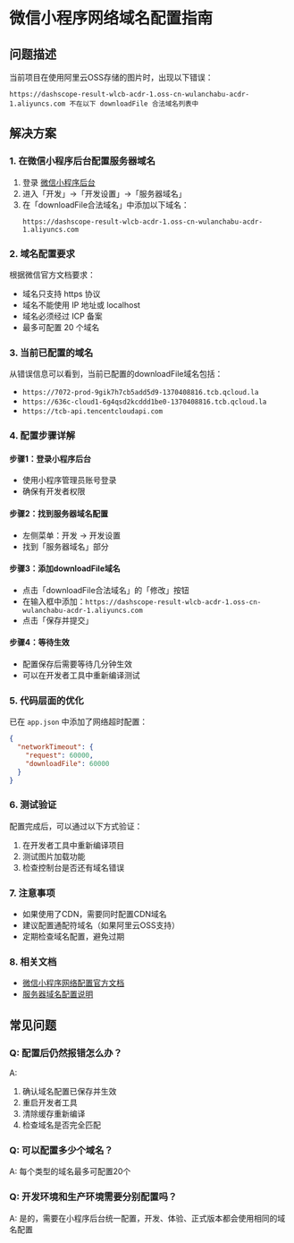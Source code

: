 # 微信小程序网络域名配置指南

## 问题描述

当前项目在使用阿里云OSS存储的图片时，出现以下错误：
```
https://dashscope-result-wlcb-acdr-1.oss-cn-wulanchabu-acdr-1.aliyuncs.com 不在以下 downloadFile 合法域名列表中
```

## 解决方案

### 1. 在微信小程序后台配置服务器域名

1. 登录 [微信小程序后台](https://mp.weixin.qq.com)
2. 进入「开发」->「开发设置」->「服务器域名」
3. 在「downloadFile合法域名」中添加以下域名：
   ```
   https://dashscope-result-wlcb-acdr-1.oss-cn-wulanchabu-acdr-1.aliyuncs.com
   ```

### 2. 域名配置要求

根据微信官方文档要求：
- 域名只支持 https 协议
- 域名不能使用 IP 地址或 localhost
- 域名必须经过 ICP 备案
- 最多可配置 20 个域名

### 3. 当前已配置的域名

从错误信息可以看到，当前已配置的downloadFile域名包括：
- `https://7072-prod-9gik7h7cb5add5d9-1370408816.tcb.qcloud.la`
- `https://636c-cloud1-6g4qsd2kcddd1be0-1370408816.tcb.qcloud.la`
- `https://tcb-api.tencentcloudapi.com`

### 4. 配置步骤详解

#### 步骤1：登录小程序后台
- 使用小程序管理员账号登录
- 确保有开发者权限

#### 步骤2：找到服务器域名配置
- 左侧菜单：开发 -> 开发设置
- 找到「服务器域名」部分

#### 步骤3：添加downloadFile域名
- 点击「downloadFile合法域名」的「修改」按钮
- 在输入框中添加：`https://dashscope-result-wlcb-acdr-1.oss-cn-wulanchabu-acdr-1.aliyuncs.com`
- 点击「保存并提交」

#### 步骤4：等待生效
- 配置保存后需要等待几分钟生效
- 可以在开发者工具中重新编译测试

### 5. 代码层面的优化

已在 `app.json` 中添加了网络超时配置：
```json
{
  "networkTimeout": {
    "request": 60000,
    "downloadFile": 60000
  }
}
```

### 6. 测试验证

配置完成后，可以通过以下方式验证：
1. 在开发者工具中重新编译项目
2. 测试图片加载功能
3. 检查控制台是否还有域名错误

### 7. 注意事项

- 如果使用了CDN，需要同时配置CDN域名
- 建议配置通配符域名（如果阿里云OSS支持）
- 定期检查域名配置，避免过期

### 8. 相关文档

- [微信小程序网络配置官方文档](https://developers.weixin.qq.com/miniprogram/dev/framework/ability/network.html)
- [服务器域名配置说明](https://developers.weixin.qq.com/miniprogram/dev/framework/ability/network.html#%E6%9C%8D%E5%8A%A1%E5%99%A8%E5%9F%9F%E5%90%8D%E9%85%8D%E7%BD%AE)

## 常见问题

### Q: 配置后仍然报错怎么办？
A: 
1. 确认域名配置已保存并生效
2. 重启开发者工具
3. 清除缓存重新编译
4. 检查域名是否完全匹配

### Q: 可以配置多少个域名？
A: 每个类型的域名最多可配置20个

### Q: 开发环境和生产环境需要分别配置吗？
A: 是的，需要在小程序后台统一配置，开发、体验、正式版本都会使用相同的域名配置
